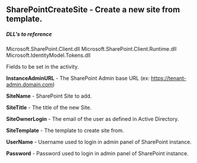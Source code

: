## SharePointCreateSite - Create a new site from template.

##### DLL's to reference
Microsoft.SharePoint.Client.dll
Microsoft.SharePoint.Client.Runtime.dll
Microsoft.IdentityModel.Tokens.dll

Fields to be set in the activity.

**InstanceAdminURL** 	- The SharePoint Admin base URL (ex: https://tenant-admin.domain.com)

**SiteName**			- SharePoint Site to add.

**SiteTitle**			- The title of the new Site.

**SiteOwnerLogin**		- The email of the user as defined in Active Directory.

**SiteTemplate**		- The template to create site from.

**UserName**			- Username used to login in admin panel of SharePoint instance.

**Password**			- Password used to login in admin panel of SharePoint instance.